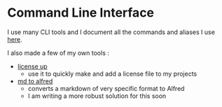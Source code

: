 # Command Line Interface
I use many CLI tools and I document all the commands and aliases I use [here](https://my.mindnode.com/upnFQeGrQCPwgCf3pfS4FgywQUj5sXNLxb1awm1D). 
  
I also made a few of my own tools :

- [license up](https://github.com/nikitavoloboev/license-up) 
	- use it to quickly make and add a license file to my projects
- [md to alfred](https://github.com/nikitavoloboev/md-to-alfred)
	- converts a markdown of very specific format to Alfred 
	- I am writing a more robust solution for this soon

